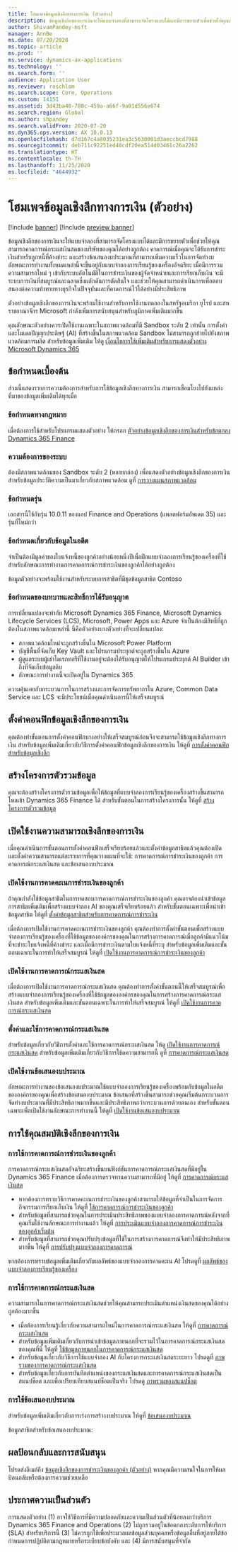 ```yaml
---
title: โฮมเพจข้อมูลเชิงลึกทางการเงิน (ตัวอย่าง)
description: ข้อมูลเชิงลึกของการเงินจะให้แบบจำลองที่สามารถจัดโครงแบบได้และมีการขยายตัวเพื่อช่วยให้คุณสามารถคาดการณ์กระแสเงินสดของบริษัทของคุณได้อย่างถูกต้อง คาดการณ์เมื่อคุณจะได้รับการชำระเงินสำหรับลูกหนี้ที่ค้างชำระ และสร้างข้อเสนองบประมาณที่สามารถเพิ่มความเร็วในการจัดทำงบ ลักษณะการทำงานทั้งหมดเหล่านี้จะขึ้นอยู่กับแบบจำลองการเรียนรู้ของเครื่องอัจฉริยะ
author: ShivamPandey-msft
manager: AnnBe
ms.date: 07/20/2020
ms.topic: article
ms.prod: ''
ms.service: dynamics-ax-applications
ms.technology: ''
ms.search.form: ''
audience: Application User
ms.reviewer: roschlom
ms.search.scope: Core, Operations
ms.custom: 14151
ms.assetid: 3d43ba40-780c-459a-a66f-9a01d556e674
ms.search.region: Global
ms.author: shpandey
ms.search.validFrom: 2020-07-20
ms.dyn365.ops.version: AX 10.0.13
ms.openlocfilehash: d7d167c4a8035231ea3c5630001d3aeccbcd7988
ms.sourcegitcommit: deb711c92251ed48cdf20ea514d03461c26a2262
ms.translationtype: HT
ms.contentlocale: th-TH
ms.lasthandoff: 11/25/2020
ms.locfileid: "4644932"
---
```

# <a name="finance-insights-home-page-preview"></a>โฮมเพจข้อมูลเชิงลึกทางการเงิน (ตัวอย่าง)

[!include [banner](../includes/banner.md)]
[!include [preview banner](../includes/preview-banner.md)]

ข้อมูลเชิงลึกของการเงินจะให้แบบจำลองที่สามารถจัดโครงแบบได้และมีการขยายตัวเพื่อช่วยให้คุณสามารถคาดการณ์กระแสเงินสดของบริษัทของคุณได้อย่างถูกต้อง คาดการณ์เมื่อคุณจะได้รับการชำระเงินสำหรับลูกหนี้ที่ค้างชำระ และสร้างข้อเสนองบประมาณที่สามารถเพิ่มความเร็วในการจัดทำงบ ลักษณะการทำงานทั้งหมดเหล่านี้จะขึ้นอยู่กับแบบจำลองการเรียนรู้ของเครื่องอัจฉริยะ เมื่อมีการรวมความสามารถใหม่ ๆ เข้ากับระบบอัตโนมัติในการชำระเงินของผู้จัดจำหน่ายและการเรียกเก็บเงิน จะมีระบบการเงินที่สมบูรณ์และฉลาดซึ่งผลักดันการตัดสินใจ และช่วยให้คุณสามารถดำเนินการเพื่อตอบสนองต่อความท้าทายทางธุรกิจในปัจจุบันและที่คาดการณ์ไว้ได้อย่างมีประสิทธิภาพ

ตัวอย่างข้อมูลเชิงลึกของการเงินจะพร้อมใช้งานสำหรับการใช้งานทดลองในสหรัฐอเมริกา ยุโรป และสหราชอาณาจักร Microsoft กำลังเพิ่มการสนับสนุนสำหรับภูมิภาคเพิ่มเติมมากขึ้น

คุณลักษณะตัวอย่างควรเปิดใช้งานเฉพาะในสภาพแวดล้อมที่มี Sandbox ระดับ 2 เท่านั้น การตั้งค่าและโมเดลปัญญาประดิษฐ์ (AI) ที่สร้างขึ้นในสภาพแวดล้อม Sandbox ไม่สามารถถูกย้ายไปยังสภาพแวดล้อมการผลิต สำหรับข้อมูลเพิ่มเติม ให้ดู [เงื่อนไขการใช้เพิ่มเติมสำหรับการแสดงตัวอย่าง Microsoft Dynamics 365](https://docs.microsoft.com/dynamics365/legal/supp-dynamics365-preview#:~:text=Supplemental%20Terms%20of%20Use%20for%20Microsoft%20Dynamics%20365,%28governing%20your%20use%20of%20Microsoft%20Dynamics%20365%20Online%29.)

## <a name="prerequisites"></a>ข้อกำหนดเบื้องต้น

ส่วนนี้แสดงรายการความต้องการสำหรับการใช้ข้อมูลเชิงลึกทางการเงิน สามารถเชื่อมโยงไปยังแหล่งที่มาของข้อมูลเพิ่มเติมได้ทุกเมื่อ

### <a name="legal-requirements"></a>ข้อกำหนดทางกฎหมาย

เมื่อต้องการใช้สำหรับโปรแกรมแสดงตัวอย่าง ให้กรอก [ตัวอย่างข้อมูลเชิงลึกของการเงินสำหรับข้อตกลง Dynamics 365 Finance](https://forms.office.com/FormsPro/Pages/ResponsePage.aspx?id=v4j5cvGGr0GRqy180BHbR56j8lZs0FdAvwT75_WNFyxUM1c0Uzc1RFpaU1RVTEwxVTNWUERPRThUSy4u)

### <a name="system-requirements"></a>ความต้องการของระบบ

ต้องมีสภาพแวดล้อมของ Sandbox ระดับ 2 (หลายกล่อง) เพื่อแสดงตัวอย่างข้อมูลเชิงลึกของการเงิน สำหรับข้อมูลประวัติความเป็นมาเกี่ยวกับสภาพแวดล้อม ดูที่ [การวางแผนสภาพแวดล้อม](https://docs.microsoft.com/dynamics365/fin-ops-core/fin-ops/imp-lifecycle/environment-planning)

### <a name="version-requirements"></a>ข้อกำหนดรุ่น

เอกสารนี้ใช้กับรุ่น 10.0.11 ของแอป Finance and Operations (แพลตฟอร์มอัพเดต 35) และรุ่นที่ใหม่กว่า

### <a name="historical-data-requirements"></a>ข้อกำหนดเกี่ยวกับข้อมูลในอดีต

จำเป็นต้องมีมูลค่าของใบแจ้งหนี้ของลูกค้าอย่างน้อยหนึ่งปีเพื่อฝึกแบบจำลองการเรียนรู้ของเครื่องที่ใช้สำหรับลักษณะการทำงานการคาดการณ์การชำระเงินของลูกค้าได้อย่างถูกต้อง

ข้อมูลตัวอย่างจะพร้อมใช้งานสำหรับระบบการสาธิตที่มีชุดข้อมูลสาธิต Contoso

### <a name="role-and-permission-requirements"></a>ข้อกำหนดของบทบาทและสิทธิ์การได้รับอนุญาต

การเปลี่ยนแปลงจะทำกับ Microsoft Dynamics 365 Finance, Microsoft Dynamics Lifecycle Services (LCS), Microsoft, Power Apps และ Azure จำเป็นต้องมีสิทธิ์ที่ถูกต้องในสภาพแวดล้อมเหล่านี้ นี่คือตัวอย่างบางตัวอย่างที่จะเปลี่ยนแปลง:

- สภาพแวดล้อมใหม่จะถูกสร้างขึ้นใน Microsoft Power Platform
- บัญชีพื้นที่จัดเก็บ Key Vault และโปรแกรมประยุกต์จะถูกสร้างขึ้นใน Azure
- ผู้ดูแลระบบผู้เช่าไดเรกทอรีที่ใช้งานอยู่จะต้องได้รับอนุญาตให้โปรแกรมประยุกต์ AI Builder เข้าถึงที่จัดเก็บข้อมูลดิบ
- ลักษณะการทำงานนี้จะเปิดอยู่ใน Dynamics 365

ความคุ้นเคยกับกระบวนการในการสร้างและการจัดการทรัพยากรใน Azure, Common Data Service และ LCS จะมีประโยชน์เมื่อคุณดำเนินการนี้ให้เสร็จสมบูรณ์

## <a name="configure-finance-insights"></a>ตั้งค่าคอนฟิกข้อมูลเชิงลึกของการเงิน

คุณต้องทำขั้นตอนการตั้งค่าคอนฟิกบางอย่างให้เสร็จสมบูรณ์ก่อนจึงจะสามารถใช้ข้อมูลเชิงลึกทางการเงิน สำหรับข้อมูลเพิ่มเติมเกี่ยวกับวิธีการตั้งค่าคอนฟิกข้อมูลเชิงลึกของการเงิน ให้ดูที่ [การตั้งค่าคอนฟิกสำหรับข้อมูลเชิงลึก](configure-for-fin-insites.md)

## <a name="create-a-data-integrator-project"></a>สร้างโครงการตัวรวมข้อมูล

คุณจะต้องสร้างโครงการตัวรวมข้อมูลเพื่อให้ข้อมูลที่แบบจำลองการเรียนรู้ของเครื่องสร้างขึ้นสามารถไหลเข้า Dynamics 365 Finance ได้ สำหรับขั้นตอนในการสร้างโครงการนั้น ให้ดูที่ [สร้างโครงการตัวรวมข้อมูล](create-data-integrate-project.md)

## <a name="enable-finance-insights-capabilities"></a>เปิดใช้งานความสามารถเชิงลึกของการเงิน

เมื่อคุณดำเนินการขั้นตอนการตั้งค่าคอนฟิกเสร็จเรียบร้อยแล้วและตั้งค่าข้อมูลสาธิตแล้วคุณต้องเปิดและตั้งค่าความสามารถแต่ละรายการที่คุณวางแผนที่จะใช้: การคาดการณ์การชำระเงินของลูกค้า การคาดการณ์กระแสเงินสด และข้อเสนองบประมาณ

### <a name="enable-customer-payment-predictions"></a>เปิดใช้งานการคาดคะเนการชำระเงินของลูกค้า
ถ้าคุณกำลังใช้ข้อมูลสาธิตในการทดสอบการคาดการณ์การชำระเงินของลูกค้า คุณอาจต้องนำเข้าข้อมูลการสาธิตเพิ่มเติมเพื่อสร้างแบบจำลอง AI ของคุณเสร็จเรียบร้อยแล้ว สำหรับขั้นตอนเฉพาะเพื่อนำเข้าข้อมูลสาธิต ให้ดูที่ [ตั้งค่าข้อมูลสาธิตสำหรับการคาดการณ์การชำระเงิน](set-up-demo-data.md)

เมื่อต้องการเปิดใช้งานการคาดคะเนการชำระเงินของลูกค้า คุณต้องทำการตั้งค่าขั้นตอนเพื่อสร้างแบบจำลองการเรียนรู้ของเครื่องที่ใช้ข้อมูลขององค์กรของคุณในการสร้างการคาดการณ์เมื่อลูกค้ามีแนวโน้มที่จะชำระใบแจ้งหนี้ที่ค้างชำระ และเมื่อมีการชำระเงินตามใบแจ้งหนี้ที่ระบุ สำหรับข้อมูลเพิ่มเติมและขั้นตอนเฉพาะในการทำให้เสร็จสมบูรณ์ ให้ดูที่ [เปิดใช้งานการคาดการณ์การชำระเงินของลูกค้า](enable-cust-paymnt-prediction.md) 

### <a name="enable-cash-flow-forecasting"></a>เปิดใช้งานการคาดการณ์กระแสเงินสด
เมื่อต้องการเปิดใช้งานการคาดการณ์กระแสเงินสด คุณต้องทำการตั้งค่าขั้นตอนนี้ให้เสร็จสมบูรณ์เพื่อสร้างแบบจำลองการเรียนรู้ของเครื่องที่ใช้ข้อมูลขององค์กรของคุณในการสร้างการคาดการณ์กระแสเงินสด สำหรับข้อมูลเพิ่มเติมและขั้นตอนเฉพาะในการทำให้เสร็จสมบูรณ์ ให้ดูที่ [เปิดใช้งานการคาดการณ์กระแสเงินสด](enable-cash-flow-forecasting.md) 

### <a name="set-up-and-use-cash-flow-forecasting"></a>ตั้งค่าและใช้การคาดการณ์กระแสเงินสด
สำหรับข้อมูลเกี่ยวกับวิธีการตั้งค่าและใช้การคาดการณ์กระแสเงินสด ให้ดู [เปิดใช้งานการคาดการณ์กระแสเงินสด](enable-cash-flow-forecasting.md) สำหรับข้อมูลเพิ่มเติมเกี่ยวกับวิธีการใช้ดความสามารถนี้ ดูที่ [การคาดการณ์กระแสเงินสด](cash-flow-forecast-intro.md)

### <a name="enable-budget-proposals"></a>เปิดใช้งานข้อเสนองบประมาณ

ลักษณะการทำงานของข้อเสนองบประมาณใช้แบบจำลองการเรียนรู้ของเครื่องพร้อมกับข้อมูลในอดีตขององค์กรของคุณเพื่อสร้างข้อเสนองบประมาณ ข้อเสนอที่สร้างขึ้นสามารถช่วยคุณเริ่มต้นกระบวนการจัดทำงบประมาณที่มีประสิทธิภาพมากขึ้นและมีประสิทธิภาพกว่ากระบวนการด้วยตนเอง สำหรับขั้นตอนเฉพาะเพื่อเปิดใช้งานลักษณะการทำงานนี้ ให้ดูที่ [เปิดใช้งานข้อเสนองบประมาณ](enable-budget-proposal.md) 

## <a name="using-finance-insights-features"></a>การใช้คุณสมบัติเชิงลึกของการเงิน

### <a name="using-customer-payment-predictions"></a>การใช้การคาดการณ์การชำระเงินของลูกค้า

การคาดการณ์กระแสเงินสดอัจฉริยะสร้างขึ้นบนฟังก์ชันการคาดการณ์กระแสเงินสดที่มีอยู่ใน Dynamics 365 Finance เมื่อต้องการตรวจทานความสามารถที่มีอยู่ ให้ดูที่ [การคาดการณ์กระแสเงินสด](../cash-bank-management/cash-flow-forecasting.md)

- หากต้องการทราบวิธีการคาดคะเนการชำระเงินของลูกค้าสามารถให้ข้อมูลที่จำเป็นในการจัดการกิจกรรมการเรียกเก็บเงิน ให้ดูที่ [ใช้การคาดการณ์การชำระเงินของลูกค้า](use-customer-payment-predictions.md)
- สำหรับข้อมูลที่สามารถช่วยคุณในการประเมินประสิทธิภาพของแบบจำลองการคาดการณ์หลังจากที่คุณเริ่มใช้งานลักษณะการทำงานแล้ว ให้ดูที่ [การประเมินแบบจำลองการคาดการณ์การชำระเงินของลูกค้าเริ่มต้น](evaluate-payment-prediction.md)
- สำหรับข้อมูลที่สามารถช่วยคุณปรับปรุงข้อมูลที่ใช้ในการสร้างการคาดการณ์จึงทำให้มีประสิทธิภาพมากขึ้น ให้ดูที่ [การปรับปรุงแบบจำลองการคาดการณ์](improve-model.md)

หากต้องการทราบข้อมูลเพิ่มเติมเกี่ยวกับผลลัพธ์ของแบบจำลองการคาดคะเน AI โปรดดูที่ [ผลลัพธ์ของแบบจำลองการเรียนรู้ของเครื่อง](confusion-matrix.md)

### <a name="using-cash-flow-forecasts"></a>การใช้การคาดการณ์กระแสเงินสด

ความสามารถในการคาดการณ์กระแสเงินสดช่วยให้คุณสามารถประเมินตำแหน่งเงินสดของคุณได้อย่างถูกต้องมากขึ้น 

- เมื่อต้องการเรียนรู้เกี่ยวกับความสามารถใหม่ในการคาดการณ์กระแสเงินสด ให้ดูที่ [การคาดการณ์กระแสเงินสด](cash-flow-forecast-intro.md)
- สำหรับข้อมูลเพิ่มเติมเกี่ยวกับการนำเข้าข้อมูลภายนอกที่จะรวมไว้ในการคาดการณ์กระแสเงินสดของคุณที่นี่ ให้ดูที่ [ใช้ข้อมูลภายนอกในการคาดการณ์กระแสเงินสด](external-data-in-cash-flow.md) 
- สำหรับข้อมูลเกี่ยวกับวิธีการใช้แบบจำลอง AI กับโครงการกระแสเงินสดระยะยาว โปรดดูที่ [ภาพรวมของการคาดการณ์กระแสเงินสด](cash-position.md)
- สำหรับข้อมูลเกี่ยวกับการบันทึกตำแหน่งของกระแสเงินสดและการคาดการณ์กระแสเงินสดเป็นสแนปช็อต และเพื่อเปรียบเทียบสแนปช็อตเป็นจริง โปรดดู [ภาพรวมของสแนปช็อต](payment-snapshots.md)

### <a name="using-budget-proposal"></a>การใช้ข้อเสนองบประมาณ

สำหรับข้อมูลเพิ่มเติมเกี่ยวกับการเร่งการสร้างงบประมาณ ให้ดูที่ [ข้อเสนองบประมาณ](budget-proposals.md) 

ข้อมูลสาธิตสำหรับข้อเสนองบประมาณ:

## <a name="feedback-and-support"></a>ผลป้อนกลับและการสนับสนุน

โปรดส่งอีเมล์ถึง [ข้อมูลเชิงลึกของการชำระเงินของลูกค้า (ตัวอย่าง)](mailto:fiap@microsoft.com) หากคุณมีความสนใจในการให้ผลป้อนกลับหรือต้องการความช่วยเหลือ

## <a name="privacy-notice"></a>ประกาศความเป็นส่วนตัว

การแสดงตัวอย่าง (1) อาจใช้วิธีการที่มีความปลอดภัยและความเป็นส่วนตัวที่น้อยลงกว่าบริการ Dynamics 365 Finance and Operations (2) ไม่ถูกรวมอยู่ในข้อตกลงระดับการให้บริการ (SLA) สำหรับบริการนี้ (3) ไม่ควรถูกใช้เพื่อประมวลผลข้อมูลส่วนบุคคลหรือข้อมูลอื่นที่อยู่ภายใต้ข้อกำหนดการปฏิบัติตามกฎหมายหรือระเบียบข้อบังคับ และ (4) มีการสนับสนุนที่จำกัด
